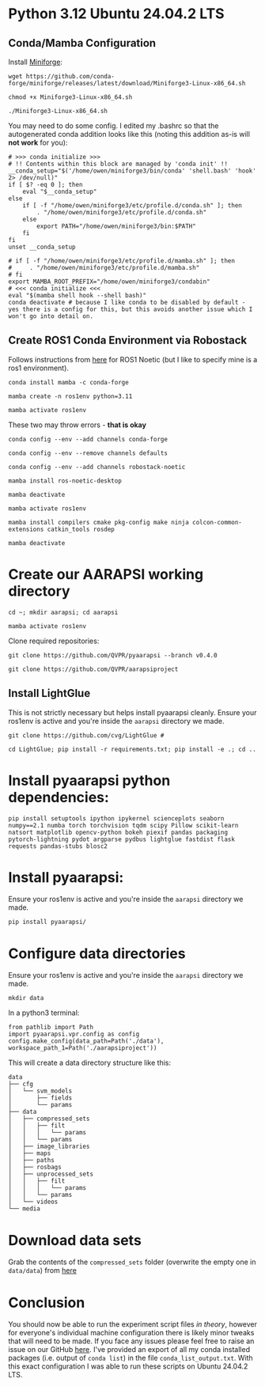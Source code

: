 # Python 3.12 Ubuntu 24.04.2 LTS
## Conda/Mamba Configuration
Install [Miniforge](https://docs.conda.io/projects/conda/en/stable/):
```
wget https://github.com/conda-forge/miniforge/releases/latest/download/Miniforge3-Linux-x86_64.sh
```
```
chmod +x Miniforge3-Linux-x86_64.sh
```
```
./Miniforge3-Linux-x86_64.sh
```
You may need to do some config. I edited my .bashrc so that the autogenerated conda addition looks like this (noting this addition as-is will **not work** for you):
```
# >>> conda initialize >>>
# !! Contents within this block are managed by 'conda init' !!
__conda_setup="$('/home/owen/miniforge3/bin/conda' 'shell.bash' 'hook' 2> /dev/null)"
if [ $? -eq 0 ]; then
    eval "$__conda_setup"
else
    if [ -f "/home/owen/miniforge3/etc/profile.d/conda.sh" ]; then
        . "/home/owen/miniforge3/etc/profile.d/conda.sh"
    else
        export PATH="/home/owen/miniforge3/bin:$PATH"
    fi
fi
unset __conda_setup

# if [ -f "/home/owen/miniforge3/etc/profile.d/mamba.sh" ]; then
#     . "/home/owen/miniforge3/etc/profile.d/mamba.sh"
# fi
export MAMBA_ROOT_PREFIX="/home/owen/miniforge3/condabin"
# <<< conda initialize <<<
eval "$(mamba shell hook --shell bash)"
conda deactivate # because I like conda to be disabled by default - yes there is a config for this, but this avoids another issue which I won't go into detail on.
```
## Create ROS1 Conda Environment via Robostack
Follows instructions from [here](https://robostack.github.io/GettingStarted.html) for ROS1 Noetic (but I like to specify mine is a ros1 environment).
```
conda install mamba -c conda-forge
```
```
mamba create -n ros1env python=3.11
```
```
mamba activate ros1env
```
These two may throw errors - **that is okay**
```
conda config --env --add channels conda-forge
```
```
conda config --env --remove channels defaults
```
```
conda config --env --add channels robostack-noetic
```
```
mamba install ros-noetic-desktop
```
```
mamba deactivate
```
```
mamba activate ros1env
```
```
mamba install compilers cmake pkg-config make ninja colcon-common-extensions catkin_tools rosdep
```
```
mamba deactivate
```
# Create our AARAPSI working directory
```
cd ~; mkdir aarapsi; cd aarapsi
```
```
mamba activate ros1env
```
Clone required repositories:
```
git clone https://github.com/QVPR/pyaarapsi --branch v0.4.0
```
```
git clone https://github.com/QVPR/aarapsiproject
```
## Install LightGlue
This is not strictly necessary but helps install pyaarapsi cleanly. Ensure your ros1env is active and you're inside the ```aarapsi``` directory we made.
```
git clone https://github.com/cvg/LightGlue # 
```
```
cd LightGlue; pip install -r requirements.txt; pip install -e .; cd ..
```
# Install pyaarapsi python dependencies:
```
pip install setuptools ipython ipykernel scienceplots seaborn numpy==2.1 numba torch torchvision tqdm scipy Pillow scikit-learn natsort matplotlib opencv-python bokeh piexif pandas packaging pytorch-lightning pydot argparse pydbus lightglue fastdist flask requests pandas-stubs blosc2
```
# Install pyaarapsi:
Ensure your ros1env is active and you're inside the ```aarapsi``` directory we made.
```
pip install pyaarapsi/
```
# Configure data directories
Ensure your ros1env is active and you're inside the ```aarapsi``` directory we made.
```
mkdir data
```
In a python3 terminal:
```
from pathlib import Path
import pyaarapsi.vpr.config as config
config.make_config(data_path=Path('./data'), workspace_path_1=Path('./aarapsiproject'))
```
This will create a data directory structure like this:
```
data
├── cfg
│   └── svm_models
│       ├── fields
│       └── params
├── data
│   ├── compressed_sets
│   │   ├── filt
│   │   │   └── params
│   │   └── params
│   ├── image_libraries
│   ├── maps
│   ├── paths
│   ├── rosbags
│   ├── unprocessed_sets
│   │   ├── filt
│   │   │   └── params
│   │   └── params
│   └── videos
└── media
```
# Download data sets
Grab the contents of the ```compressed_sets``` folder (overwrite the empty one in ```data/data```) from [here](https://drive.google.com/drive/folders/1346i4FKIC8ej-eyE_RBHQUNUxjE2F3a3?usp=sharing)

# Conclusion
You should now be able to run the experiment script files *in theory*, however for everyone's individual machine configuration there is likely minor tweaks that will need to be made. If you face any issues please feel free to raise an issue on our GitHub [here](https://github.com/QVPR/aarapsiproject/issues). I've provided an export of all my conda installed packages (i.e. output of ```conda list```) in the file ```conda_list_output.txt```. With this exact configuration I was able to run these scripts on Ubuntu 24.04.2 LTS.
